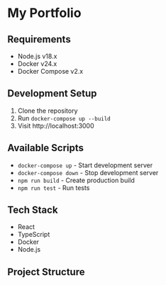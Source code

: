 # My Portfolio

## Requirements
- Node.js v18.x
- Docker v24.x
- Docker Compose v2.x

## Development Setup
1. Clone the repository
2. Run `docker-compose up --build`
3. Visit http://localhost:3000

## Available Scripts
- `docker-compose up` - Start development server
- `docker-compose down` - Stop development server
- `npm run build` - Create production build
- `npm run test` - Run tests

## Tech Stack
- React
- TypeScript
- Docker
- Node.js

## Project Structure